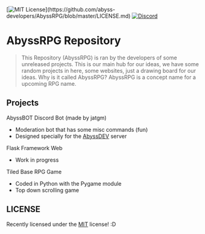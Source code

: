 [![MIT License](https://img.shields.io/apm/l/atomic-design-ui.svg?)](https://github.com/abyss-developers/AbyssRPG/blob/master/LICENSE.md)
[![Discord](https://img.shields.io/discord/463752820026376202.svg?label=&logo=discord&logoColor=ffffff&color=7389D8&labelColor=6A7EC2)](https://discord.gg/rGCmshX)

# AbyssRPG Repository
> This Repository (AbyssRPG) is ran by the developers of some unreleased projects. This is our main hub for our ideas, we have some random projects in here, some websites, just a drawing board for our ideas. Why is it called AbyssRPG? AbyssRPG is a concept name for a upcoming RPG name.
## Projects
AbyssBOT Discord Bot (made by jatgm)

* Moderation bot that has some misc commands (fun)
* Designed specially for the [AbyssDEV](https://discord.gg/rGCmshX) server

Flask Framework Web

* Work in progress

Tiled Base RPG Game
* Coded in Python with the Pygame module
* Top down scrolling game

## LICENSE
Recently licensed under the [MIT](LICENSE.md) license! :D